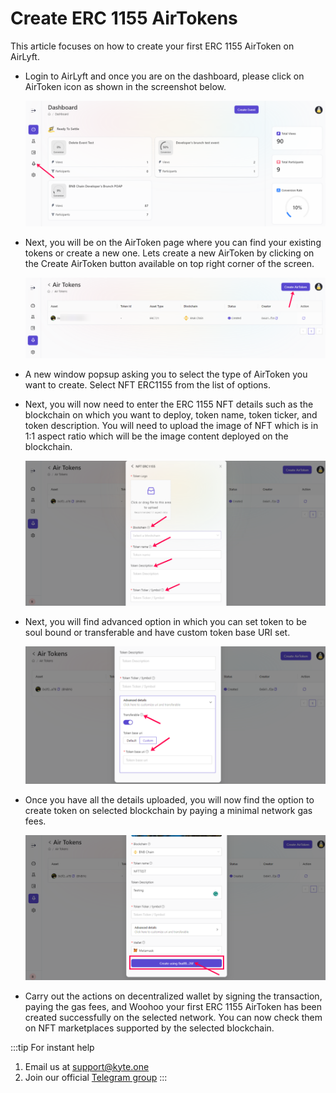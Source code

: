 # Create ERC 1155 AirTokens

This article focuses on how to create your first ERC 1155 AirToken on AirLyft.

- Login to AirLyft and once you are on the dashboard, please click on AirToken icon as shown in the screenshot below.

    ![AirToken Main](../images/airtokenmain.png)

- Next, you will be on the AirToken page where you can find your existing tokens or create a new one. Lets create a new AirToken by clicking on the Create AirToken button available on top right corner of the screen.

    ![Create AirToken](../images/airtokencreate.png)

- A new window popsup asking you to select the type of AirToken you want to create. Select NFT ERC1155 from the list of options.

- Next, you will now need to enter the ERC 1155 NFT details such as the blockchain on which you want to deploy, token name, token ticker, and token description. You will need to upload the image of NFT which is in 1:1 aspect ratio which will be the image content deployed on the blockchain. 

    ![](../images/airtoken1155details.png)

- Next, you will find advanced option in which you can set token to be soul bound or transferable and have custom token base URI set. 
    
    ![](../images/airtoken721adv.png)

- Once you have all the details uploaded, you will now find the option to create token on selected blockchain by paying a minimal network gas fees. 
  
    ![](../images/airtoken721create.png)
  
- Carry out the actions on decentralized wallet by signing the transaction, paying the gas fees, and Woohoo your first ERC 1155 AirToken has been created successfully on the selected network. You can now check them on NFT marketplaces supported by the selected blockchain.

:::tip For instant help
1. Email us at support@kyte.one
2. Join our official [Telegram group](https://t.me/kyteone)
:::

